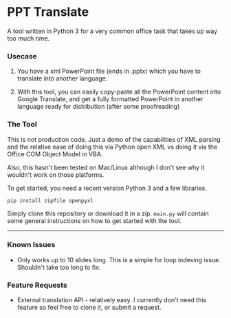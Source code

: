 # PPT Translate

A tool written in Python 3 for a very common office task that takes up way too much time. 

### Usecase

1. You have a xml PowerPoint file (ends in .pptx) which you have to translate into another language. 

2. With this tool, you can easily copy-paste all the PowerPoint content into Google Translate, and get a fully formatted PowerPoint in another language ready for distribution (after some proofreading)


### The Tool

This is not production code. Just a demo of the capabilities of XML parsing and the relative ease of doing this via Python open XML vs doing it via the Office COM Object Model in VBA. 

Also, this hasn't been tested on Mac/Linux although I don't see why it wouldn't work on those platforms. 

To get started, you need a recent version Python 3 and a few libraries. 

`pip install zipfile openpyxl` 

Simply clone this repository or download it in a zip. `main.py` will contain some general instructions on how to get started with the tool. 

---


### Known Issues

- Only works up to 10 slides long. This is a simple for loop indexing issue. Shouldn't take too long to fix. 


### Feature Requests

- External translation API - relatively easy. I currently don't need this feature so feel free to clone it, or submit a request.